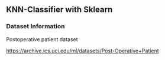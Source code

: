 ## KNN-Classifier with Sklearn
### Dataset Information
Postoperative patient dataset 

https://archive.ics.uci.edu/ml/datasets/Post-Operative+Patient
